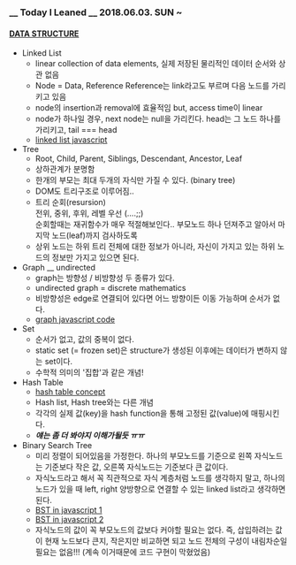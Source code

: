 ### __ Today I Leaned __ 2018.06.03. SUN ~

#### **<u>DATA STRUCTURE</u>**

- Linked List
  - linear collection of data elements, 실제 저장된 물리적인 데이터 순서와 상관 없음
  - Node = Data, Reference
    Reference는 link라고도 부르며 다음 노드를 가리키고 있음
  - node의 insertion과 removal에 효율적임
    but, access time이 linear
  - node가 하나일 경우, next node는 null을 가리킨다.
    head는 그 노드 하나를 가리키고, tail === head
  - [linked list javascript](https://codeburst.io/js-data-structures-linked-list-3ed4d63e6571)
- Tree
  - Root, Child, Parent, Siblings, Descendant, Ancestor, Leaf
  - 상하관계가 분명함
  - 한개의 부모는 최대 두개의 자식만 가질 수 있다. (binary tree)
  - DOM도 트리구조로 이루어짐..
  - 트리 순회(resursion)  
    전위, 중위, 후위, 레벨 우선 (....;;)  
    순회할때는 재귀함수가 매우 적절해보인다.. 부모노드 하나 던져주고 알아서 마지막 노드(leaf)까지 검사하도록
  - 상위 노드는 하위 트리 전체에 대한 정보가 아니라, 자신이 가지고 있는 하위 노드의 정보만 가지고 있으면 된다.
- Graph __ undirected
  - graph는 방향성 / 비방향성 두 종류가 있다.
  - undirected graph = discrete mathematics
  - 비방향성은 edge로 연결되어 있다면 어느 방향이든 이동 가능하며 순서가 없다.
  - [graph javascript code](http://blog.benoitvallon.com/data-structures-in-javascript/the-graph-data-structure/)
- Set
  - 순서가 없고, 값의 중복이 없다.
  - static set (= frozen set)은 structure가 생성된 이후에는 데이터가 변하지 않는 set이다.
  - 수학적 의미의 '집합'과 같은 개념!
- Hash Table
  - [hash table concept](http://bcho.tistory.com/1072)
  - Hash list, Hash tree와는 다른 개념
  - 각각의 실제 값(key)을 hash function을 통해 고정된 값(value)에 매핑시킨다.
  - ***얘는 좀 더 봐야지 이해가될듯 ㅠㅠ***
- Binary Search Tree
  - 미리 정렬이 되어있음을 가정한다. 하나의 부모노드를 기준으로 왼쪽 자식노드는 기준보다 작은 값, 오른쪽 자식노드는 기준보다 큰 값이다.
  - 자식노드라고 해서 꼭 직관적으로 자식 계층처럼 노드를 생각하지 말고, 하나의 노드가 있을 때 left, right 양방향으로 연결할 수 있는 linked list라고 생각하면 된다.
  - [BST in javascript 1](http://blog.benoitvallon.com/data-structures-in-javascript/the-binary-search-tree-data-structure/)
  - [BST in javascript 2](https://initjs.org/implement-a-binary-search-tree-in-javascript-952a44ee7c26)
  - 자식노드의 값이 꼭 부모노드의 값보다 커야할 필요는 없다. 즉, 삽입하려는 값이 현재 노드보다 큰지, 작은지만 비교하면 되고 노드 전체의 구성이 내림차순일 필요는 없음!!! (계속 이거때문에 코드 구현이 막혔었음)